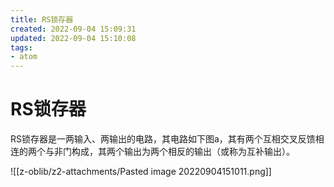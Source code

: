```yaml
---
title: RS锁存器
created: 2022-09-04 15:09:31
updated: 2022-09-04 15:10:08
tags: 
- atom
---
```

# RS锁存器

RS锁存器是一两输入、两输出的电路，其电路如下图a，其有两个互相交叉反馈相连的两个与非门构成，其两个输出为两个相反的输出（或称为互补输出）。

![[z-oblib/z2-attachments/Pasted image 20220904151011.png]]